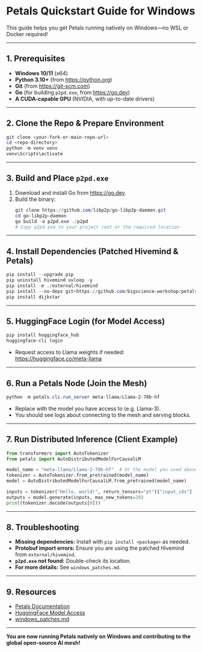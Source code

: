 # Petals Quickstart Guide for Windows

This guide helps you get Petals running natively on Windows—no WSL or Docker required!

---

## 1. Prerequisites

- **Windows 10/11** (x64)
- **Python 3.10+** (from https://python.org)
- **Git** (from https://git-scm.com)
- **Go** (for building `p2pd.exe`, from https://go.dev)
- **A CUDA-capable GPU** (NVIDIA, with up-to-date drivers)

---

## 2. Clone the Repo & Prepare Environment

```powershell
git clone <your-fork-or-main-repo-url>
cd <repo-directory>
python -m venv venv
venv\Scripts\activate
```

---

## 3. Build and Place `p2pd.exe`

1. Download and install Go from https://go.dev.
2. Build the binary:
   ```powershell
   git clone https://github.com/libp2p/go-libp2p-daemon.git
   cd go-libp2p-daemon
   go build -o p2pd.exe ./p2pd
   # Copy p2pd.exe to your project root or the required location
   ```

---

## 4. Install Dependencies (Patched Hivemind & Petals)

```powershell
pip install --upgrade pip
pip uninstall hivemind uvloop -y
pip install -e ./external/hivemind
pip install --no-deps git+https://github.com/bigscience-workshop/petals
pip install dijkstar
```

---

## 5. HuggingFace Login (for Model Access)

```powershell
pip install huggingface_hub
huggingface-cli login
```
- Request access to Llama weights if needed: https://huggingface.co/meta-llama

---

## 6. Run a Petals Node (Join the Mesh)

```powershell
python -m petals.cli.run_server meta-llama/Llama-2-70b-hf
```
- Replace with the model you have access to (e.g. Llama-3).
- You should see logs about connecting to the mesh and serving blocks.

---

## 7. Run Distributed Inference (Client Example)

```python
from transformers import AutoTokenizer
from petals import AutoDistributedModelForCausalLM

model_name = "meta-llama/Llama-2-70b-hf"  # Or the model you used above
tokenizer = AutoTokenizer.from_pretrained(model_name)
model = AutoDistributedModelForCausalLM.from_pretrained(model_name)

inputs = tokenizer("Hello, world!", return_tensors="pt")["input_ids"]
outputs = model.generate(inputs, max_new_tokens=20)
print(tokenizer.decode(outputs[0]))
```

---

## 8. Troubleshooting

- **Missing dependencies:** Install with `pip install <package>` as needed.
- **Protobuf import errors:** Ensure you are using the patched Hivemind from `external/hivemind`.
- **`p2pd.exe` not found:** Double-check its location.
- **For more details:** See `windows_patches.md`.

---

## 9. Resources
- [Petals Documentation](https://petals.dev/)
- [HuggingFace Model Access](https://huggingface.co/meta-llama)
- [windows_patches.md](./windows_patches.md)

---

**You are now running Petals natively on Windows and contributing to the global open-source AI mesh!**

